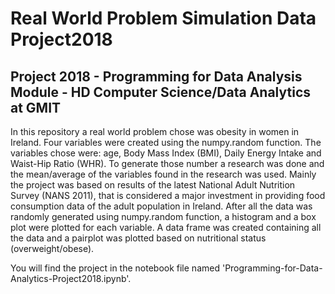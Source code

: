 # Real World Problem Simulation Data Project2018

## Project 2018 - Programming for Data Analysis Module - HD Computer Science/Data Analytics at GMIT

In this repository a real world problem chose was obesity in women in Ireland. Four variables were created using the numpy.random function. The variables chose were: age, Body Mass Index (BMI), Daily Energy Intake and Waist-Hip Ratio (WHR). To generate those number a research was done and the mean/average of the variables found in the research was used. Mainly the project was based on results of the latest National Adult Nutrition Survey (NANS 2011), that is considered a major investment in providing food consumption data of the adult population in Ireland. 
After all the data was randomly generated using numpy.random function, a histogram and a box plot were plotted for each variable. A data frame was created containing all the data and a pairplot was plotted based on nutritional status (overweight/obese).

You will find the project in the notebook file named 'Programming-for-Data-Analytics-Project2018.ipynb'.
